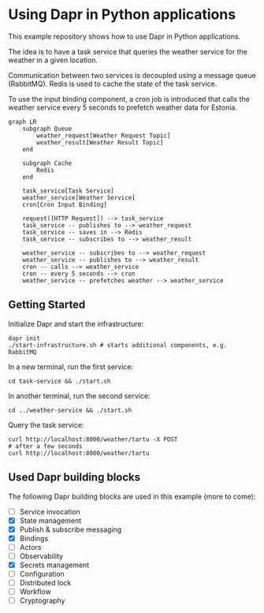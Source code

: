 # Using Dapr in Python applications

This example repository shows how to use Dapr in Python applications.

The idea is to have a task service that queries the weather service for the weather in a given location.

Communication between two services is decoupled using a message queue (RabbitMQ). Redis is used to cache the state of the task service.

To use the input binding component, a cron job is introduced that calls the weather service every 5 seconds to prefetch weather data for Estonia.

```mermaid
graph LR
    subgraph Queue
        weather_request[Weather Request Topic]
        weather_result[Weather Result Topic]
    end

    subgraph Cache
        Redis
    end

    task_service[Task Service]
    weather_service[Weather Service]
    cron[Cron Input Binding]

    request([HTTP Request]) --> task_service
    task_service -- publishes to --> weather_request
    task_service -- saves in --> Redis
    task_service -- subscribes to --> weather_result

    weather_service -- subscribes to --> weather_request
    weather_service -- publishes to --> weather_result
    cron -- calls --> weather_service
    cron -- every 5 seconds --> cron
    weather_service -- prefetches weather --> weather_service
```

## Getting Started

Initialize Dapr and start the infrastructure:

```shell
dapr init
./start-infrastructure.sh # starts additional components, e.g. RabbitMQ
```

In a new terminal, run the first service:

```shell
cd task-service && ./start.sh 
```

In another terminal, run the second service:

```shell
cd ../weather-service && ./start.sh
```

Query the task service:

```shell
curl http://localhost:8000/weather/tartu -X POST
# after a few seconds
curl http://localhost:8000/weather/tartu
```

## Used Dapr building blocks

The following Dapr building blocks are used in this example (more to come):

- [ ] Service invocation
- [x] State management
- [x] Publish & subscribe messaging
- [x] Bindings
- [ ] Actors
- [ ] Observability
- [x] Secrets management
- [ ] Configuration
- [ ] Distributed lock
- [ ] Workflow
- [ ] Cryptography
